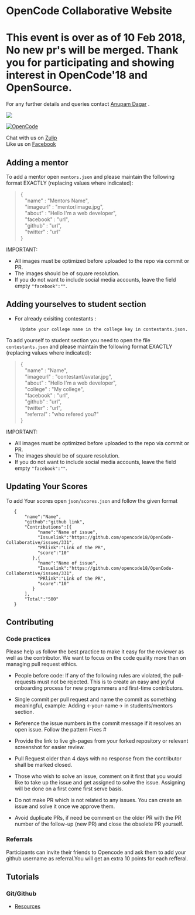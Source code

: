 # OpenCode Collaborative Website

# This event is over as of 10 Feb 2018, No new pr's will be merged. Thank you for participating and showing interest in OpenCode'18 and OpenSource.

For any further details and queries contact [Anupam Dagar](https://www.facebook.com/invincible.anupam) .

![](https://raw.githubusercontent.com/opencode18/opencode18.github.io/master/images/fbog.png)

[![OpenCode](https://img.shields.io/badge/Open-Code-ff6a00.svg?style=flat-square)](https://opencode18.github.io)

Chat with us on [Zulip](https://opencode18.zulipchat.com/)  
Like us on [Facebook](https://www.facebook.com/opencodeiiita/)



## Adding a mentor
To add a mentor open `mentors.json` and please maintain the following format EXACTLY (replacing values where indicated):
>   {  
        &nbsp;&nbsp;     "name" : "Mentors Name",    
        &nbsp;&nbsp;     "imageurl" : "mentor/image.jpg",    
        &nbsp;&nbsp;     "about" : "Hello I'm a web developer",   
        &nbsp;&nbsp;     "facebook" : "url",  
        &nbsp;&nbsp;     "github" : "url",  
        &nbsp;&nbsp;     "twitter" : "url"  
        }



IMPORTANT:

* All images must be optimized before uploaded to the repo via commit or PR.
* The images should be of square resolution.
* If you do not want to include social media accounts, leave the field empty `"facebook":""`.

## Adding yourselves to student section

* For already exisiting contestants :

        Update your college name in the college key in contestants.json.

To add yourself to student section you need to open the file `contestants.json` and please maintain the following format EXACTLY (replacing values where indicated):

>   {  
        &nbsp;&nbsp;     "name" : "Name",  
        &nbsp;&nbsp;     "imageurl" : "contestant/avatar.jpg",  
        &nbsp;&nbsp;     "about" : "Hello I'm a web developer",  
        &nbsp;&nbsp;     "college" : "My college",  
        &nbsp;&nbsp;     "facebook" : "url",  
        &nbsp;&nbsp;     "github" : "url",  
        &nbsp;&nbsp;     "twitter" : "url",  
        &nbsp;&nbsp;     "referral" : "who refered you?"   
        }


IMPORTANT:

* All images must be optimized before uploaded to the repo via commit or PR.
* The images should be of square resolution.
* If you do not want to include social media accounts, leave the field empty `"facebook":""`.


## Updating Your Scores


To add Your scores open `json/scores.json` and follow the given format

>   

       {  
           "name":"Name",
           "github":"github link",
           "Contributions":[{
                "name":"Name of issue",
                "Issuelink":"https://github.com/opencode18/OpenCode-Collaborative/issues/331",
                "PRlink":"Link of the PR",
                "score":"10"
              },{
                "name":"Name of issue",
                "Issuelink":"https://github.com/opencode18/OpenCode-Collaborative/issues/331",
                "PRlink":"Link of the PR",
                "score":"10"
              }
           ],
           "Total":"500"
       }



## Contributing
### Code practices
Please help us follow the best practice to make it easy for the reviewer as well as the contributor. We want to focus on the code quality more than on managing pull request ethics.

* People before code: If any of the following rules are violated, the pull-requests must not be rejected. This is to create an easy and joyful onboarding process for new programmers and first-time contributors.

* Single commit per pull request and name the commit as something meaningful, example: Adding <-your-name-> in students/mentors section.

* Reference the issue numbers in the commit message if it resolves an open issue. Follow the pattern Fixes #<issue number> <commit message>

* Provide the link to live gh-pages from your forked repository or relevant screenshot for easier review.

* Pull Request older than 4 days with no response from the contributor shall be marked closed.

* Those who wish to solve an issue, comment on it first that you would like to take up the issue and get assigned to solve the issue. Assigning will be done on a first come first serve basis.

* Do not make PR which is not related to any issues. You can create an issue and solve it once we approve them.

* Avoid duplicate PRs, if need be comment on the older PR with the PR number of the follow-up (new PR) and close the obsolete PR yourself.

### Referrals
Participants can invite their friends to Opencode and ask them to add your github username as referral.You will get an extra 10 points for each refferal.

## Tutorials
### Git/Github
- [Resources](https://github.com/opencode18/Resources/)
